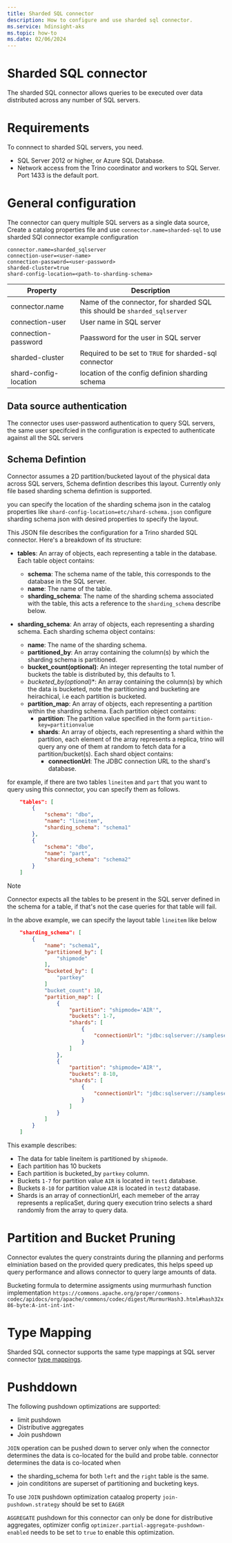 ```yaml
---
title: Sharded SQL connector
description: How to configure and use sharded sql connector.
ms.service: hdinsight-aks
ms.topic: how-to
ms.date: 02/06/2024
---
```


# Sharded SQL connector

The sharded SQL connector allows queries to be executed over data distributed across any number of SQL servers. 

# Requirements

To connnect to sharded SQL servers, you need.

   - SQL Server 2012 or higher, or Azure SQL Database.
   - Network access from the Trino coordinator and workers to SQL Server. Port 1433 is the default port.

# General configuration

The connector can query multiple SQL servers as a single data source, Create a catalog properties file and use `connector.name=sharded-sql` to use sharded SQl connector
example configuration

```
connector.name=sharded_sqlserver
connection-user=<user-name>
connection-password=<user-password>
sharded-cluster=true
shard-config-location=<path-to-sharding-schema>
```


|Property|Description|
|--------|-----------|
|connector.name| Name of the connector, for sharded SQL this should be `sharded_sqlserver`|
|connection-user| User name in SQL server|
|connection-password| Paassword for the user in SQL server|
|sharded-cluster| Required to be set to `TRUE` for sharded-sql connector|
|shard-config-location| location of the config definion sharding schema|

## Data source authentication

The connector uses user-password authentication to query SQL servers, the same user specifcied in the configuration is expected to authenticate against all the SQL servers 

## Schema Defintion

Connector assumes a 2D partition/bucketed layout of the physical data across SQL servers, Schema defintion describes this layout.
Currently only file based sharding schema defintion is supported. 

you can specify the location of the sharding schema json in the catalog properties like `shard-config-location=etc/shard-schema.json`
configure sharding schema json with desired properties to specify the layout.

This JSON file describes the configuration for a Trino sharded SQL connector. Here's a breakdown of its structure:

- **tables**: An array of objects, each representing a table in the database. Each table object contains:
  - **schema**: The schema name of the table, this corresponds to the database in the SQL server.
  - **name**: The name of the table.
  - **sharding_schema**: The name of the sharding schema associated with the table, this acts a reference to the `sharding_schema` describe below.

- **sharding_schema**: An array of objects, each representing a sharding schema. Each sharding schema object contains:
  - **name**: The name of the sharding schema.
  - **partitioned_by**: An array containing the column(s) by which the sharding schema is partitioned.
  - **bucket_count(optional)**: An integer representing the total number of buckets the table is distributed by, this defaults to 1.
  - **bucketed_by*(optional)**: An array containing the column(s) by which the data is bucketed, note the partitioning and bucketing are heirachical, i.e each partition is bucketed.
  - **partition_map**: An array of objects, each representing a partition within the sharding schema. Each partition object contains:
    - **partition**: The partition value specified in the form `partition-key=partitionvalue`
    - **shards**: An array of objects, each representing a shard within the partition, each element of the array represents a replica, trino will query any one of them at random to fetch data for a partition/bucket(s). Each shard object contains:
      - **connectionUrl**: The JDBC connection URL to the shard's database.


for example, if there are two tables `lineitem` and `part` that you want to query using this connector, you can specify them as follows.

```json
	"tables": [
		{
			"schema": "dbo",
			"name": "lineitem",
			"sharding_schema": "schema1"
		},
		{
			"schema": "dbo",
			"name": "part",
			"sharding_schema": "schema2"
		}
    ]

```

> [!NOTE]
> Connector expects all the tables to be present in the SQL server defined in the schema for a table, if that's not the case queries for that table will fail.

In the above example, we can specify the layout table `lineitem` like below

```json
	"sharding_schema": [
		{
			"name": "schema1",
			"partitioned_by": [
				"shipmode"
			],
            "bucketed_by": [
                "partkey"
            ]
			"bucket_count": 10,
			"partition_map": [
				{
					"partition": "shipmode='AIR'",
                    "buckets": 1-7,
					"shards": [
						{
							"connectionUrl": "jdbc:sqlserver://sampleserver.database.windows.net:1433;database=test1"
						}
					]
				},
				{
					"partition": "shipmode='AIR'",
                    "buckets": 8-10,
					"shards": [
						{
							"connectionUrl": "jdbc:sqlserver://sampleserver.database.windows.net:1433;database=test2"
						}
					]
				}                
			]
        }
    ]
```

This example describes: 

-  The data for table lineitem is partitioned by `shipmode`.
-  Each partition has 10 buckets
-  Each partition is bucketed_by `partkey` column.
-  Buckets `1-7` for partition value `AIR` is located in `test1` database.
-  Buckets `8-10` for partition value `AIR` is located in `test2` database.
-  Shards is an array of connectionUrl, each memeber of the array represents a replicaSet, during query execution trino selects a shard randomly from the array to query data.


# Partition and Bucket Pruning

Connector evalutes the query constraints during the pllanning and performs elminiation based on the provided query predicates, this helps speed up query performance and allows connector to query large amounts of data.

Bucketing formula to determine assigments using murmurhash function implementation `https://commons.apache.org/proper/commons-codec/apidocs/org/apache/commons/codec/digest/MurmurHash3.html#hash32x86-byte:A-int-int-int-`

# Type Mapping


Sharded SQL connector supports the same type mappings at SQL server connector [type mappings](https://trino.io/docs/current/connector/sqlserver.html#type-mapping).


# Pushddown

The following pushdown optimizations are supported:
-  limit pushdown
-  Distributive aggregates
-  Join pushdown 

`JOIN` operation can be pushed down to server only when the connector determines the data is co-located for the build and probe table.
connector determines the data is co-located when
- the sharding_schema for both `left` and the `right` table is the same.
- join condititons are superset of partitioning and bucketing keys.

To use `JOIN` pushdown optimization cataalog property `join-pushdown.strategy` should be set to `EAGER`


`AGGREGATE` pushdown for this connector can only be done for distributive aggregates, optimizer config `optimizer.partial-aggregate-pushdown-enabled` needs to be set to `true` to enable this optimization.
